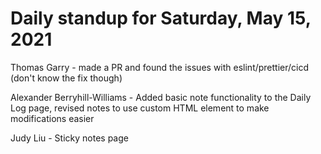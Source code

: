 # Daily standup for Saturday, May 15, 2021

Thomas Garry - made a PR and found the issues with eslint/prettier/cicd (don't know the fix though)

Alexander Berryhill-Williams - Added basic note functionality to the Daily Log page, revised notes to use custom HTML element to make modifications easier

Judy Liu - Sticky notes page